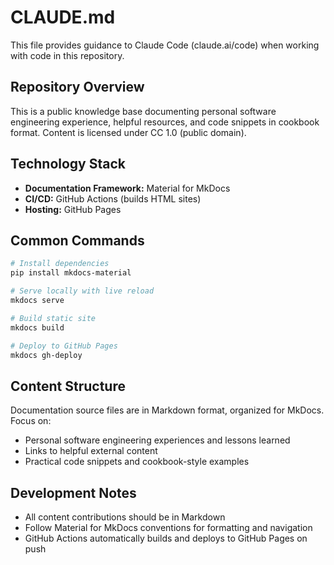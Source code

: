 # CLAUDE.md

This file provides guidance to Claude Code (claude.ai/code) when working with code in this repository.

## Repository Overview

This is a public knowledge base documenting personal software engineering experience, helpful resources, and code snippets in cookbook format. Content is licensed under CC 1.0 (public domain).

## Technology Stack

- **Documentation Framework:** Material for MkDocs
- **CI/CD:** GitHub Actions (builds HTML sites)
- **Hosting:** GitHub Pages

## Common Commands

```bash
# Install dependencies
pip install mkdocs-material

# Serve locally with live reload
mkdocs serve

# Build static site
mkdocs build

# Deploy to GitHub Pages
mkdocs gh-deploy
```

## Content Structure

Documentation source files are in Markdown format, organized for MkDocs. Focus on:
- Personal software engineering experiences and lessons learned
- Links to helpful external content
- Practical code snippets and cookbook-style examples

## Development Notes

- All content contributions should be in Markdown
- Follow Material for MkDocs conventions for formatting and navigation
- GitHub Actions automatically builds and deploys to GitHub Pages on push
